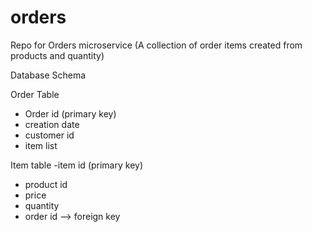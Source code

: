 # orders
Repo for Orders microservice (A collection of order items created from products and quantity)






Database Schema 

Order Table 
- Order id (primary key)
- creation date 
- customer id
- item list


Item table
-item id (primary key)
- product id 
- price 
- quantity
- order id --> foreign key 
